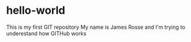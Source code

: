 # hello-world
This is my first GIT repository
My name is James Rosse and I'm trying to underestand how GITHub works
